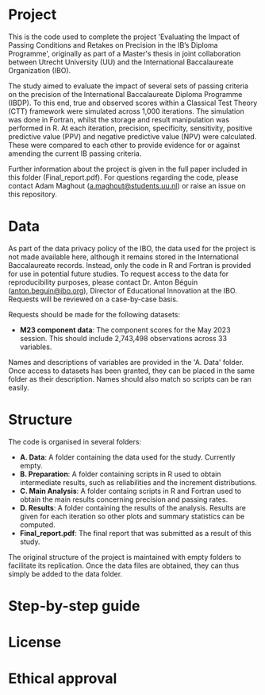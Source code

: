 # Project

This is the code used to complete the project 'Evaluating the Impact of Passing Conditions and Retakes on Precision in the IB’s Diploma Programme', originally as part of a Master's thesis in joint collaboration between Utrecht University (UU) and the International Baccalaureate Organization (IBO).

The study aimed to evaluate the impact of several sets of passing criteria on the precision of the International Baccalaureate Diploma Programme (IBDP). To this end, true and observed scores within a Classical Test Theory (CTT) framework were simulated across 1\,000 iterations. The simulation was done in Fortran, whilst the storage and result manipulation was performed in R. At each iteration, precision, specificity, sensitivity, positive predictive value (PPV) and negative predictive value (NPV) were calculated. These were compared to each other to provide evidence for or against amending the current IB passing criteria.

Further information about the project is given in the full paper included in this folder (Final_report.pdf). For questions regarding the code, please contact Adam Maghout (a.maghout@students.uu.nl) or raise an issue on this repository.

# Data

As part of the data privacy policy of the IBO, the data used for the project is not made available here, although it remains stored in the International Baccalaureate records. Instead, only the code in R and Fortran is provided for use in potential future studies. To request access to the data for reproducibility purposes, please contact Dr. Anton Béguin (anton.beguin@ibo.org), Director of Educational Innovation at the IBO. Requests will be reviewed on a case-by-case basis.

Requests should be made for the following datasets:

- **M23 component data**: The component scores for the May 2023 session. This should include 2\,743\,498 observations across 33 variables.

Names and descriptions of variables are provided in the 'A. Data' folder. Once access to datasets has been granted, they can be placed in the same folder as their description. Names should also match so scripts can be ran easily.

# Structure

The code is organised in several folders:
- **A. Data**: A folder containing the data used for the study. Currently empty.
- **B. Preparation**: A folder containing scripts in R used to obtain intermediate results, such as reliabilities and the increment distributions.
- **C. Main Analysis**: A folder containg scripts in R and Fortran used to obtain the main results concerning precision and passing rates.
- **D. Results**: A folder containing the results of the analysis. Results are given for each iteration so other plots and summary statistics can be computed.
- **Final_report.pdf**: The final report that was submitted as a result of this study.

The original structure of the project is maintained with empty folders to facilitate its replication. Once the data files are obtained, they can thus simply be added to the data folder. 

# Step-by-step guide

# License

# Ethical approval
